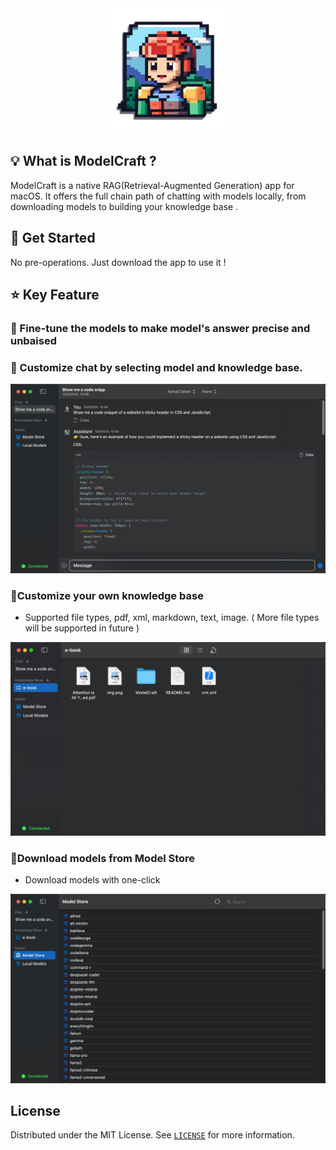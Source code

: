 <div align="center"><img alt="ModelCraft" height="200px" src="./logo.png" /></div>

## 💡 What is ModelCraft ?

ModelCraft is a native RAG(Retrieval-Augmented Generation) app for macOS.  It offers the full chain path of chatting with models locally, from downloading models to building your knowledge base .

##  🚀  Get Started

No pre-operations. Just download the app to use it !

## :star:  Key Feature

### 🍩 Fine-tune the models to make model's answer precise and unbaised

###  🍔 Customize chat by selecting model and knowledge base.

![image-20240413215650116](./assets/image-20240413215650116.png)

### 🍞Customize your own knowledge base

- Supported file types,  pdf, xml, markdown, text, image. ( More file types will be supported in future )

![image-20240413221104927](./assets/image-20240413221104927.png)

### 🍰Download models from Model Store

- Download models with one-click

![image-20240413215918922](./assets/image-20240413215918922.png)

##  License

Distributed under the MIT License. See [`LICENSE`](./LICENSE) for more information.

